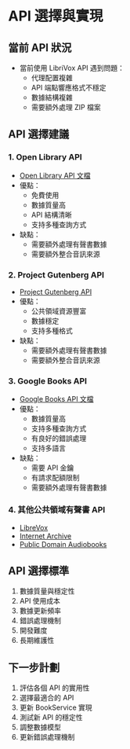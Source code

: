 # API 選擇與實現

## 當前 API 狀況
- 當前使用 LibriVox API 遇到問題：
  - 代理配置複雜
  - API 端點響應格式不穩定
  - 數據結構複雜
  - 需要額外處理 ZIP 檔案

## API 選擇建議

### 1. Open Library API
- [Open Library API 文檔](https://openlibrary.org/dev/docs/api)
- 優點：
  - 免費使用
  - 數據質量高
  - API 結構清晰
  - 支持多種查詢方式
- 缺點：
  - 需要額外處理有聲書數據
  - 需要額外整合音訊來源

### 2. Project Gutenberg API
- [Project Gutenberg API](https://gutenberg.org/api/)
- 優點：
  - 公共領域資源豐富
  - 數據穩定
  - 支持多種格式
- 缺點：
  - 需要額外處理有聲書數據
  - 需要額外整合音訊來源

### 3. Google Books API
- [Google Books API 文檔](https://developers.google.com/books)
- 優點：
  - 數據質量高
  - 支持多種查詢方式
  - 有良好的錯誤處理
  - 支持多語言
- 缺點：
  - 需要 API 金鑰
  - 有請求配額限制
  - 需要額外處理有聲書數據

### 4. 其他公共領域有聲書 API
- [LibreVox](https://librevox.com/)
- [Internet Archive](https://archive.org/)
- [Public Domain Audiobooks](https://publicdomainaudiobooks.org/)

## API 選擇標準
1. 數據質量與穩定性
2. API 使用成本
3. 數據更新頻率
4. 錯誤處理機制
5. 開發難度
6. 長期維護性

## 下一步計劃
1. 評估各個 API 的實用性
2. 選擇最適合的 API
3. 更新 BookService 實現
4. 測試新 API 的穩定性
5. 調整數據模型
6. 更新錯誤處理機制
